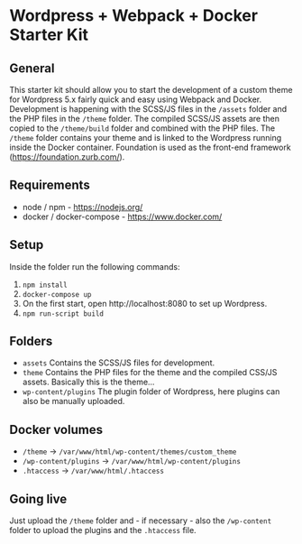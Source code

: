 # Wordpress + Webpack + Docker Starter Kit

## General
This starter kit should allow you to start the development of a custom theme for Wordpress 5.x fairly quick and easy using Webpack and Docker. Development is happening with the SCSS/JS files in the `/assets` folder and the PHP files in the `/theme` folder. The compiled SCSS/JS assets are then copied to the `/theme/build` folder and combined with the PHP files. The `/theme` folder contains your theme and is linked to the Wordpress running inside the Docker container. Foundation is used as the front-end framework (https://foundation.zurb.com/).

## Requirements
- node / npm - https://nodejs.org/
- docker / docker-compose - https://www.docker.com/

## Setup
Inside the folder run the following commands:
1. `npm install`
2. `docker-compose up`
3. On the first start, open http://localhost:8080 to set up Wordpress.
4. `npm run-script build`

## Folders
- `assets` Contains the SCSS/JS files for development.
- `theme` Contains the PHP files for the theme and the compiled CSS/JS assets. Basically this is the theme...
- `wp-content/plugins` The plugin folder of Wordpress, here plugins can also be manually uploaded.

## Docker volumes
- `/theme` -> `/var/www/html/wp-content/themes/custom_theme`
- `/wp-content/plugins` -> `/var/www/html/wp-content/plugins`
- `.htaccess` -> `/var/www/html/.htaccess`

## Going live
Just upload the `/theme` folder and - if necessary - also the `/wp-content` folder to upload the plugins and the `.htaccess` file.
